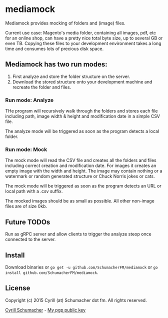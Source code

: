 # mediamock

Mediamock provides mocking of folders and (image) files.

Current use case: Magento's media folder, containing all images, pdf, etc
for an online shop, can have a pretty nice total byte size, up to several
GB or even TB. Copying these files to your development environment takes
a long time and consumes lots of precious disk space.

## Mediamock has two run modes:

1. First analyze and store the folder structure on the server.
2. Download the stored structure onto your development machine
and recreate the folder and files.

### Run mode: Analyze

THe program will recursively walk through the folders and stores
each file including path, image width & height and modification 
date in a simple CSV file.

The analyze mode will be triggered as soon as the program detects a 
local folder.

### Run mode: Mock

The mock mode will read the CSV file and creates all the folders and
files including correct creation and modification date.
For images it creates an empty image with the width and height.
The image may contain nothing or a watermark or random generated structure
or Chuck Norris jokes or cats.

The mock mode will be triggered as soon as the program detects an 
URL or local path with a .csv suffix.

The mocked images should be as small as possible. All other non-image
files are of size 0kb.

## Future TODOs

Run as gRPC server and allow clients to trigger the analyze steop
once connected to the server.

## Install

Download binaries or `go get -u github.com/SchumacherFM/mediamock` or
`go install github.com/SchumacherFM/mediamock`.

## License

Copyright (c) 2015 Cyrill (at) Schumacher dot fm. All rights reserved.

[Cyrill Schumacher](https://github.com/SchumacherFM) - [My pgp public key](http://www.schumacher.fm/cyrill.asc)
